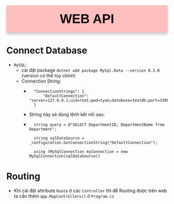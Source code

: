 <div style="text-align: center; background-color: #FFBFBF; font-family: 'Trebuchet MS', Arial, sans-serif; color:  #0D0907; padding: 5px; font-size: 40px; padding:20px; font-weight: bold; border-radius: 0 0 0 0; box-shadow: 0px 6px 8px rgba(0, 0, 0, 0.2);margin-bottom: 20px;">
WEB API
</div>

# Connect Database
- `MySQL`:
    + cài đặt package `dotnet add package MySql.Data --version 8.3.0` (version có thể tùy chỉnh)
    + Connection String:
        + ```
            "ConnectionStrings": {
                "DefaultConnection": "server=127.0.0.1;uid=root;pwd=tyan;database=testdb;port=3306"
            }
        + String này sẽ dùng lệnh kết nối sau:
        + ```
            string query = @"SELECT DepartmentID, DepartmentName from Department";

            string sqlDataSource = _configuration.GetConnectionString("DefaultConnection");

            using (MySqlConnection myConnection = new MySqlConnection(sqlDataSource))

# Routing
- Khi cài đặt attribute `Route` ở các `Controller` thì để Routing được trên web ta cần thêm `app.MapControllers()` ở `Program.cs`